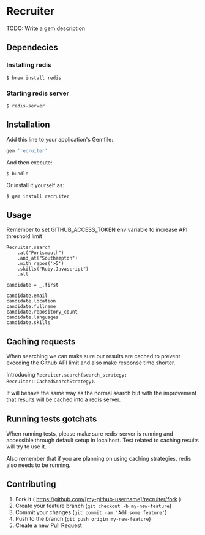 # Recruiter

TODO: Write a gem description

## Dependecies

### Installing redis
```
$ brew install redis
```

### Starting redis server
```
$ redis-server
```

## Installation

Add this line to your application's Gemfile:

```ruby
gem 'recruiter'
```

And then execute:

    $ bundle

Or install it yourself as:

    $ gem install recruiter

## Usage

Remember to set GITHUB_ACCESS_TOKEN env variable to increase API threshold limit

```
Recruiter.search
	.at("Portsmouth")
	.and_at("Southampton")
	.with_repos('>5')
	.skills("Ruby,Javascript")
	.all

candidate = _.first

candidate.email
candidate.location
candidate.fullname
candidate.repository_count
candidate.languages
candidate.skills
```


## Caching requests

When searching we can make sure our results are cached to prevent exceding the
Github API limit and also make response time shorter.

Introducing `Recruiter.search(search_strategy: Recruiter::CachedSearchStrategy)`.

It will behave the same way as the normal search but with the improvement that
results will be cached into a redis server.

## Running tests gotchats
When running tests, please make sure redis-server is running and accessible through default setup in localhost. Test related to caching results will try to use it.

Also remember that if you are planning on using caching strategies, redis also needs to be running.


## Contributing

1. Fork it ( https://github.com/[my-github-username]/recruiter/fork )
2. Create your feature branch (`git checkout -b my-new-feature`)
3. Commit your changes (`git commit -am 'Add some feature'`)
4. Push to the branch (`git push origin my-new-feature`)
5. Create a new Pull Request
